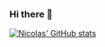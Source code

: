 ### Hi there 👋

<!--
**NicolasNewman/NicolasNewman** is a ✨ _special_ ✨ repository because its `README.md` (this file) appears on your GitHub profile.

Here are some ideas to get you started:

- 🔭 I’m currently working on ...
- 🌱 I’m currently learning ...
- 👯 I’m looking to collaborate on ...
- 🤔 I’m looking for help with ...
- 💬 Ask me about ...
- 📫 How to reach me: ...
- 😄 Pronouns: ...
- ⚡ Fun fact: ...
-->


[![Nicolas' GitHub stats](https://github-readme-stats.vercel.app/api?username=nicolasnewman&theme=tokyonight&show_icons=true&count_private=true)](https://github.com/anuraghazra/github-readme-stats)

